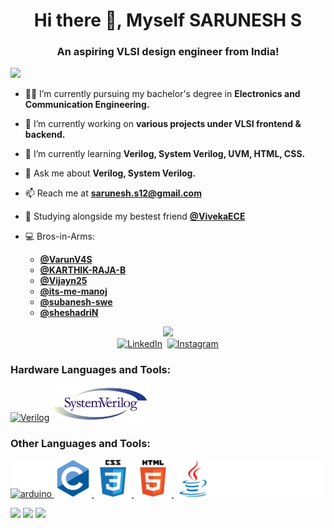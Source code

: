 <h1 align="center">Hi there 👋, Myself SARUNESH S</h1>
<h3 align="center">An aspiring VLSI design engineer from India!</h3>

<!-- <p align="left"> <img src="https://komarev.com/ghpvc/?username=sarunesh&label=Profile%20views&color=0e75b6&style=flat" alt="sarunesh" /> </p> -->
[![](https://visitcount.itsvg.in/api?id=sarunesh&icon=6&color=11)](https://visitcount.itsvg.in)

- 👨‍🎓 I’m currently pursuing my bachelor's degree in **Electronics and Communication Engineering.**

- 🔭 I’m currently working on **various projects under VLSI frontend & backend.**

- 🌱 I’m currently learning **Verilog, System Verilog, UVM, HTML, CSS.**

- 💬 Ask me about **Verilog, System Verilog.**

- 📫 Reach me at **sarunesh.s12@gmail.com**

- 🤗 Studying alongside my bestest friend <a href="https://github.com/VivekaECE" target="blank">**@VivekaECE**</a>

- 💻 Bros-in-Arms: <ul style="column-count:2 column-rule-style:solid">
                    <li><a href="https://github.com/VarunV4S" target="blank">**@VarunV4S**</a></li>
                    <li><a href="https://github.com/KARTHIK-RAJA-B" target="blank">**@KARTHIK-RAJA-B**</a></li>
                    <li><a href="https://github.com/Vijayn25" target="blank">**@Vijayn25**</a></li>
                    <li><a href="https://github.com/its-me-manoj" target="blank">**@its-me-manoj**</a></li>
                    <li><a href="https://github.com/subanesh-swe" target="blank">**@subanesh-swe**</a></li>
                    <li><a href="https://github.com/sheshadriN" target="blank">**@sheshadriN**</a></li>
                  </ul>

<!-- <h3 align="left">Connect with me:</h3> -->
<div align="center">
  <img src="https://media.giphy.com/media/LQkV68JGKeFLDw5Phq/giphy.gif" width="150" aspect-ratio="2/5" />
</div>
<div align="center">
<!-- <a href="https://linkedin.com/in/https://www.linkedin.com/in/sarunesh-s-2b833b226/" target="blank"><img align="center" src="https://raw.githubusercontent.com/rahuldkjain/github-profile-readme-generator/master/src/images/icons/Social/linked-in-alt.svg" alt="https://www.linkedin.com/in/sarunesh-s-2b833b226/" height="30" width="40" /></a> -->
  <a href="https://www.linkedin.com/in/sarunesh-s-2b833b226/" target="blank"><img src="https://img.shields.io/badge/LinkedIn-blue?logo=linkedin&logoColor=white&style=plastic" alt="LinkedIn" height="30" aspect-ratio="5/2" /></a>
  <a href="mailto:sarunesh.s12@gmail.com" target="_blank"><img src="https://img.shields.io/badge/Gmail-D14836?style=plastic&logo=gmail&logoColor=white" alt="" height="30" aspect-ratio="5/2" /></a>
<!--   <a href="https://mail.google.com/mail/?view=cm&fs=1&to=sarunesh.s12@gmail.com&su=SUBJECT&body=BODY" target="blank"><img src="https://img.shields.io/badge/Gmail-D14836?style=plastic&logo=gmail&logoColor=white" alt="" height="30" aspect-ration="5/2" /></a> -->
  <a href="https://www.instagram.com/_.saru._.nesh._/"><img src="https://img.shields.io/badge/Instagram-E4405F?logo=instagram&logoColor=white&style=plastic" alt="Instagram" height="30" aspect-ratio="5/2"/></a>
</div>

<h3 align="left">Hardware Languages and Tools:</h3>
<div>
  <a href="https://ieeexplore.ieee.org/document/1620780" target="_blank" rel="noreferrer"><img src="https://cdn.icon-icons.com/icons2/2148/PNG/512/verilog_icon_131894.png" alt="Verilog" width="60" aspect-ratio="5/2"/></a>
  <a href="https://ieeexplore.ieee.org/document/8299595" target="_blank" rel="noreferrer"><img src="https://github.com/Sarunesh/Sarunesh/blob/main/Icons/SV.jpeg" alt="System Verilog" height="55" aspect-ratio="2/11"/></a>
</div>

<h3 align="left">Other Languages and Tools:</h3>
<div style="background-color:white">
  <a href="https://www.arduino.cc/" target="_blank" rel="noreferrer"> <img src="https://cdn.worldvectorlogo.com/logos/arduino-1.svg" alt="arduino" width="60" aspect-ratio="1/5"/> </a>
  <a href="https://www.cprogramming.com/" target="_blank" rel="noreferrer"> <img src="https://raw.githubusercontent.com/devicons/devicon/master/icons/c/c-original.svg" alt="c" width="60" aspect-ratio="1/5"/> </a>
  <a href="https://www.w3schools.com/css/" target="_blank" rel="noreferrer"> <img src="https://raw.githubusercontent.com/devicons/devicon/master/icons/css3/css3-original-wordmark.svg" alt="css3" width="60" aspect-ratio="1/5"/> </a>
  <a href="https://www.w3.org/html/" target="_blank" rel="noreferrer"> <img src="https://raw.githubusercontent.com/devicons/devicon/master/icons/html5/html5-original-wordmark.svg" alt="html5" width="60" aspect-ratio="1/5"/> </a>
  <a href="https://www.java.com" target="_blank" rel="noreferrer"> <img src="https://raw.githubusercontent.com/devicons/devicon/master/icons/java/java-original.svg" alt="java" width="60" aspect-ratio="1/5"/> </a>
</div>

<!-- <p><img align="left" src="https://github-readme-stats.vercel.app/api/top-langs?username=sarunesh&show_icons=true&locale=en&layout=compact" alt="sarunesh" /></p>

<p>&nbsp;<img align="center" src="https://github-readme-stats.vercel.app/api?username=sarunesh&show_icons=true&locale=en" alt="sarunesh" /></p> -->
  ![](https://github-readme-stats.vercel.app/api?username=sarunesh&theme=shades-of-purple&hide_border=false&include_all_commits=false&count_private=false)
  ![](https://github-readme-streak-stats.herokuapp.com/?user=sarunesh&theme=shades-of-purple&hide_border=false)
  ![](https://github-readme-stats.vercel.app/api/top-langs/?username=sarunesh&theme=shades-of-purple&hide_border=false&include_all_commits=false&count_private=false&layout=compact)
